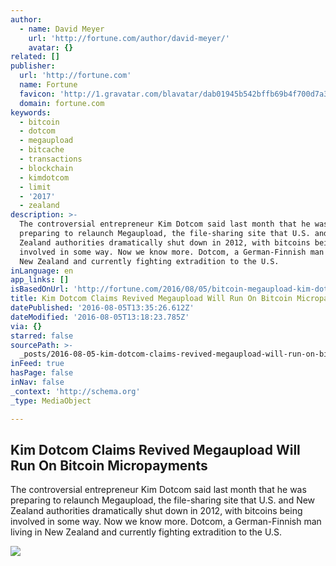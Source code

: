```yaml
---
author:
  - name: David Meyer
    url: 'http://fortune.com/author/david-meyer/'
    avatar: {}
related: []
publisher:
  url: 'http://fortune.com'
  name: Fortune
  favicon: 'http://1.gravatar.com/blavatar/dab01945b542bffb69b4f700d7a35f8f?s=16'
  domain: fortune.com
keywords:
  - bitcoin
  - dotcom
  - megaupload
  - bitcache
  - transactions
  - blockchain
  - kimdotcom
  - limit
  - '2017'
  - zealand
description: >-
  The controversial entrepreneur Kim Dotcom said last month that he was
  preparing to relaunch Megaupload, the file-sharing site that U.S. and New
  Zealand authorities dramatically shut down in 2012, with bitcoins being
  involved in some way. Now we know more. Dotcom, a German-Finnish man living in
  New Zealand and currently fighting extradition to the U.S.
inLanguage: en
app_links: []
isBasedOnUrl: 'http://fortune.com/2016/08/05/bitcoin-megaupload-kim-dotcom/'
title: Kim Dotcom Claims Revived Megaupload Will Run On Bitcoin Micropayments
datePublished: '2016-08-05T13:35:26.612Z'
dateModified: '2016-08-05T13:18:23.785Z'
via: {}
starred: false
sourcePath: >-
  _posts/2016-08-05-kim-dotcom-claims-revived-megaupload-will-run-on-bitcoin-mic.md
inFeed: true
hasPage: false
inNav: false
_context: 'http://schema.org'
_type: MediaObject

---
```

<article style=""><h1>Kim Dotcom Claims Revived Megaupload Will Run On Bitcoin Micropayments</h1><p>The controversial entrepreneur Kim Dotcom said last month that he was preparing to relaunch Megaupload, the file-sharing site that U.S. and New Zealand authorities dramatically shut down in 2012, with bitcoins being involved in some way. Now we know more. Dotcom, a German-Finnish man living in New Zealand and currently fighting extradition to the U.S.</p><img src="https://fortunedotcom.files.wordpress.com/2015/08/gettyimages-167514589.jpg?w=1024" /></article>